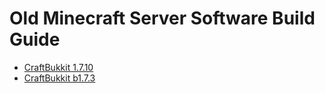 # Old Minecraft Server Software Build Guide

- [CraftBukkit 1.7.10](CraftBukkit-1.7.10.md)
- [CraftBukkit b1.7.3](CraftBukkit-b1.7.3.md)